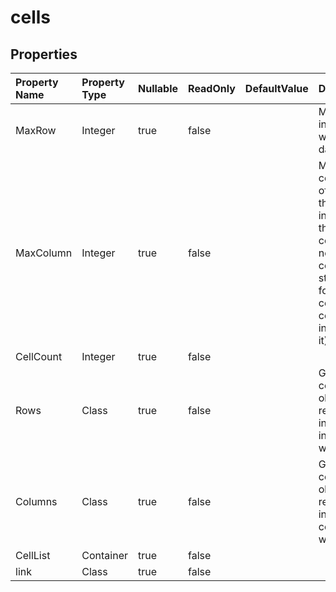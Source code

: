 # **cells**

 

## **Properties**

| Property Name | Property Type | Nullable |  ReadOnly | DefaultValue | Description | 
| :- | :- | :- |:- |  :- | :- |
|MaxRow|Integer|true|false |  |Maximum row index of cell which contains data or style.|
|MaxColumn|Integer|true|false |  |Maximum column index of those cells that have been instantiated in the collection(does not include the column                        where style is defined for the whole column but no cell has been instantiated in it).|
|CellCount|Integer|true|false |  ||
|Rows|Class|true|false |  |Gets the collection of  objects that represents the individual rows in this worksheet.|
|Columns|Class|true|false |  |Gets the collection of  objects that represents the individual columns in this worksheet.|
|CellList|Container|true|false |  ||
|link|Class|true|false |  ||

